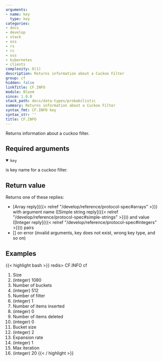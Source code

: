 ```yaml
---
arguments:
- name: key
  type: key
categories:
- docs
- develop
- stack
- oss
- rs
- rc
- oss
- kubernetes
- clients
complexity: O(1)
description: Returns information about a Cuckoo Filter
group: cf
hidden: false
linkTitle: CF.INFO
module: Bloom
since: 1.0.0
stack_path: docs/data-types/probabilistic
summary: Returns information about a Cuckoo Filter
syntax_fmt: CF.INFO key
syntax_str: ''
title: CF.INFO
---
```

Returns information about a cuckoo filter.

## Required arguments

<details open><summary><code>key</code></summary>

is key name for a cuckoo filter.
</details>

## Return value

Returns one of these replies:

- [Array reply]({{< relref "/develop/reference/protocol-spec#arrays" >}}) with argument name ([Simple string reply]({{< relref "/develop/reference/protocol-spec#simple-strings" >}})) and value ([Integer reply]({{< relref "/develop/reference/protocol-spec#integers" >}})) pairs
- [] on error (invalid arguments, key does not exist, wrong key type, and so on)

## Examples

{{< highlight bash >}}
redis> CF.INFO cf
 1) Size
 2) (integer) 1080
 3) Number of buckets
 4) (integer) 512
 5) Number of filter
 6) (integer) 1
 7) Number of items inserted
 8) (integer) 0
 9) Number of items deleted
10) (integer) 0
11) Bucket size
12) (integer) 2
13) Expansion rate
14) (integer) 1
15) Max iteration
16) (integer) 20
{{< / highlight >}}

